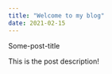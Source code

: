 ```yaml
---
title: "Welcome to my blog"
date: 2021-02-15
---
```


Some-post-title

This is the post description!
